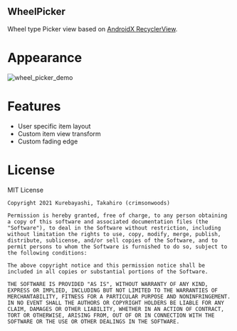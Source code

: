 WheelPicker
----

Wheel type Picker view based on [AndroidX RecyclerView](https://developer.android.com/jetpack/androidx/releases/recyclerview).

# Appearance

![wheel_picker_demo](https://user-images.githubusercontent.com/1096436/116515331-1c530480-a907-11eb-870d-0a8e156b56cd.gif)

# Features

- User specific item layout
- Custom item view transform
- Custom fading edge

# License
MIT License

```
Copyright 2021 Kurebayashi, Takahiro (crimsonwoods)

Permission is hereby granted, free of charge, to any person obtaining a copy of this software and associated documentation files (the "Software"), to deal in the Software without restriction, including without limitation the rights to use, copy, modify, merge, publish, distribute, sublicense, and/or sell copies of the Software, and to permit persons to whom the Software is furnished to do so, subject to the following conditions:

The above copyright notice and this permission notice shall be included in all copies or substantial portions of the Software.

THE SOFTWARE IS PROVIDED "AS IS", WITHOUT WARRANTY OF ANY KIND, EXPRESS OR IMPLIED, INCLUDING BUT NOT LIMITED TO THE WARRANTIES OF MERCHANTABILITY, FITNESS FOR A PARTICULAR PURPOSE AND NONINFRINGEMENT. IN NO EVENT SHALL THE AUTHORS OR COPYRIGHT HOLDERS BE LIABLE FOR ANY CLAIM, DAMAGES OR OTHER LIABILITY, WHETHER IN AN ACTION OF CONTRACT, TORT OR OTHERWISE, ARISING FROM, OUT OF OR IN CONNECTION WITH THE SOFTWARE OR THE USE OR OTHER DEALINGS IN THE SOFTWARE.
```
